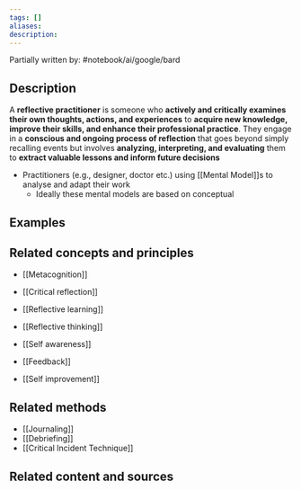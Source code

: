 ```yaml
---
tags: []
aliases: 
description:
---
```

Partially written by: #notebook/ai/google/bard
## Description
A **reflective practitioner** is someone who **actively and critically examines their own thoughts, actions, and experiences** to **acquire new knowledge, improve their skills, and enhance their professional practice**. They engage in a **conscious and ongoing process of reflection** that goes beyond simply recalling events but involves **analyzing, interpreting, and evaluating** them to **extract valuable lessons and inform future decisions**

- Practitioners (e.g., designer, doctor etc.) using [[Mental Model]]s to analyse and adapt their work 
	- Ideally these mental models are based on conceptual 
## Examples 


## Related concepts and principles
- [[Metacognition]]
- [[Critical reflection]]
- [[Reflective learning]]
- [[Reflective thinking]]
- [[Self awareness]]
- [[Feedback]]

- [[Self improvement]]

## Related methods
- [[Journaling]]
- [[Debriefing]] 
- [[Critical Incident Technique]]

## Related content and sources

